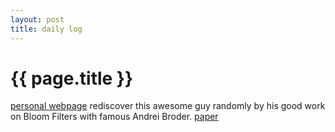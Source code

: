 ```yaml
---
layout: post
title: daily log
---
```


{{ page.title }}
================
<Professor Michael Mitzenmacher>

[personal webpage](http://www.eecs.harvard.edu/~michaelm/)
rediscover this awesome guy randomly by his good work on Bloom Filters with famous Andrei Broder. [paper](http://www.eecs.harvard.edu/~michaelm/postscripts/im2005b.pdf)



